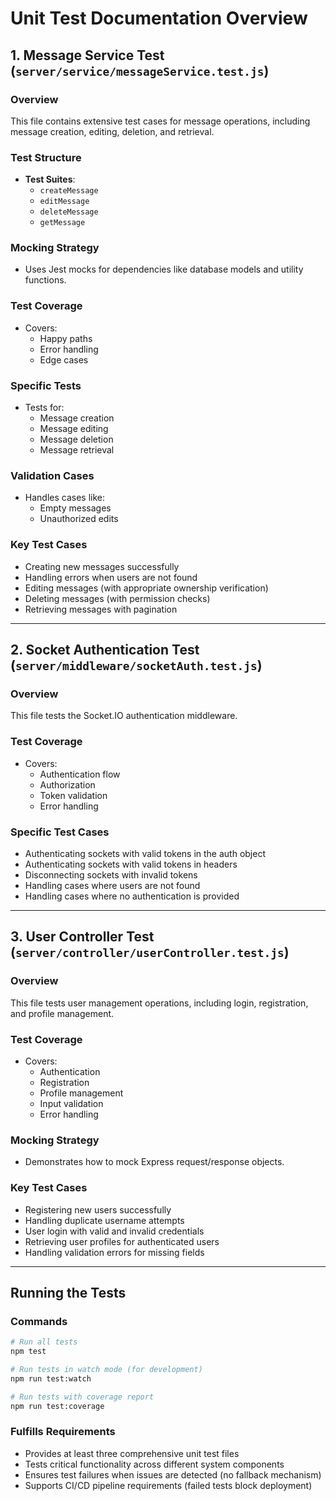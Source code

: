 # Unit Test Documentation Overview

## 1. Message Service Test (`server/service/messageService.test.js`)

### Overview
This file contains extensive test cases for message operations, including message creation, editing, deletion, and retrieval.

### Test Structure
- **Test Suites**:
  - `createMessage`
  - `editMessage`
  - `deleteMessage`
  - `getMessage`

### Mocking Strategy
- Uses Jest mocks for dependencies like database models and utility functions.

### Test Coverage
- Covers:
  - Happy paths
  - Error handling
  - Edge cases

### Specific Tests
- Tests for:
  - Message creation
  - Message editing
  - Message deletion
  - Message retrieval

### Validation Cases
- Handles cases like:
  - Empty messages
  - Unauthorized edits

### Key Test Cases
- Creating new messages successfully
- Handling errors when users are not found
- Editing messages (with appropriate ownership verification)
- Deleting messages (with permission checks)
- Retrieving messages with pagination

---

## 2. Socket Authentication Test (`server/middleware/socketAuth.test.js`)

### Overview
This file tests the Socket.IO authentication middleware.

### Test Coverage
- Covers:
  - Authentication flow
  - Authorization
  - Token validation
  - Error handling

### Specific Test Cases
- Authenticating sockets with valid tokens in the auth object
- Authenticating sockets with valid tokens in headers
- Disconnecting sockets with invalid tokens
- Handling cases where users are not found
- Handling cases where no authentication is provided

---

## 3. User Controller Test (`server/controller/userController.test.js`)

### Overview
This file tests user management operations, including login, registration, and profile management.

### Test Coverage
- Covers:
  - Authentication
  - Registration
  - Profile management
  - Input validation
  - Error handling

### Mocking Strategy
- Demonstrates how to mock Express request/response objects.

### Key Test Cases
- Registering new users successfully
- Handling duplicate username attempts
- User login with valid and invalid credentials
- Retrieving user profiles for authenticated users
- Handling validation errors for missing fields

---

## Running the Tests

### Commands
```bash
# Run all tests
npm test

# Run tests in watch mode (for development)
npm run test:watch

# Run tests with coverage report
npm run test:coverage
```

### Fulfills Requirements
- Provides at least three comprehensive unit test files
- Tests critical functionality across different system components
- Ensures test failures when issues are detected (no fallback mechanism)
- Supports CI/CD pipeline requirements (failed tests block deployment)
